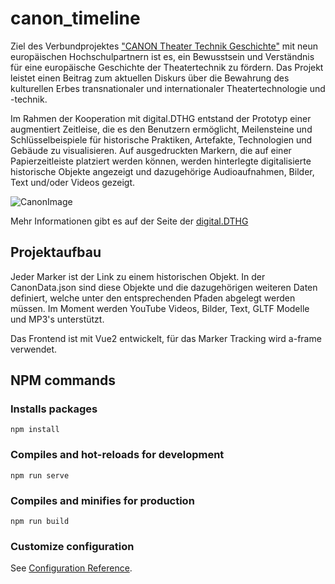 # canon_timeline

Ziel des Verbundprojektes ["CANON Theater Technik Geschichte"](https://www.canon-timeline.eu) mit neun europäischen Hochschulpartnern ist es, ein Bewusstsein und Verständnis für eine europäische Geschichte der Theatertechnik  zu fördern. Das Projekt leistet einen Beitrag zum aktuellen Diskurs über die Bewahrung des kulturellen Erbes transnationaler und internationaler Theatertechnologie und -technik.

Im Rahmen der Kooperation mit digital.DTHG entstand der Prototyp einer augmentiert Zeitleise, die es den Benutzern ermöglicht, Meilensteine und Schlüsselbeispiele für historische Praktiken, Artefakte, Technologien und Gebäude zu visualisieren. Auf ausgedruckten Markern, die auf einer Papierzeitleiste platziert werden können, werden hinterlegte digitalisierte historische Objekte angezeigt und dazugehörige Audioaufnahmen, Bilder, Text und/oder Videos gezeigt.

![CanonImage](https://github.com/digitaldthg/canon_timeline/blob/main/IMG_20201013_140132-Gross.jpeg)

Mehr Informationen gibt es auf der Seite der [digital.DTHG](https://digital.dthg.de/projekte/canon-theater-technik-geschichte/)

## Projektaufbau
Jeder Marker ist der Link zu einem historischen Objekt. In der CanonData.json sind diese Objekte und die dazugehörigen weiteren Daten definiert, welche unter den entsprechenden Pfaden abgelegt werden müssen. Im Moment werden YouTube Videos, Bilder, Text, GLTF Modelle und MP3's unterstützt. 

Das Frontend ist mit Vue2 entwickelt, für das Marker Tracking wird a-frame verwendet.

## NPM commands
### Installs packages
```
npm install
```

### Compiles and hot-reloads for development
```
npm run serve
```

### Compiles and minifies for production
```
npm run build
```

### Customize configuration
See [Configuration Reference](https://cli.vuejs.org/config/).

